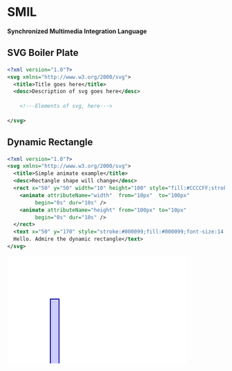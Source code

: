 # SMIL

**Synchronized Multimedia Integration Language**


## SVG Boiler Plate

```xml
<?xml version="1.0"?>
<svg xmlns="http://www.w3.org/2000/svg">
  <title>Title goes here</title>
  <desc>Description of svg goes here</desc>

	<!---Elements of svg, here--->

</svg>
```

## Dynamic Rectangle

```xml
<?xml version="1.0"?>
<svg xmlns="http://www.w3.org/2000/svg">
  <title>Simple animate example</title>
  <desc>Rectangle shape will change</desc>
  <rect x="50" y="50" width="10" height="100" style="fill:#CCCCFF;stroke:#000099">
    <animate attributeName="width"  from="10px"  to="100px" 
	     begin="0s" dur="10s" />
    <animate attributeName="height" from="100px" to="10px"
	     begin="0s" dur="10s" />
  </rect>
  <text x="50" y="170" style="stroke:#000099;fill:#000099;font-size:14;">
  Hello. Admire the dynamic rectangle</text>
</svg>
```

![](/img/svg/dynamic-rect.svg)
